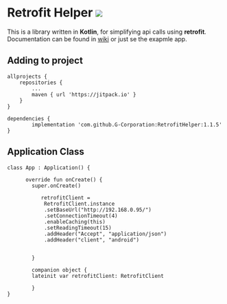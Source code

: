 # Retrofit Helper [![](https://jitpack.io/v/G-Corporation/RetrofitHelper.svg)](https://jitpack.io/#G-Corporation/RetrofitHelper)  
This is a library written in __Kotlin__, for simplifying api calls using __retrofit__.  
Documentation can be found in [wiki](https://github.com/G-Corporation/RetrofitHelper/wiki) or just se the exapmle app.  

## Adding to project
	allprojects {
		repositories {
			...
			maven { url 'https://jitpack.io' }
		}
	}

	dependencies {
	        implementation 'com.github.G-Corporation:RetrofitHelper:1.1.5'
	}

## Application Class

	class App : Application() {

		  override fun onCreate() {
			super.onCreate()

		       retrofitClient =
			    RetrofitClient.instance
				.setBaseUrl("http://192.168.0.95/")
				.setConnectionTimeout(4)
				.enableCaching(this)
				.setReadingTimeout(15)
				.addHeader("Accept", "application/json")
				.addHeader("client", "android")


		    }

		    companion object {
			lateinit var retrofitClient: RetrofitClient

		    }
	}




